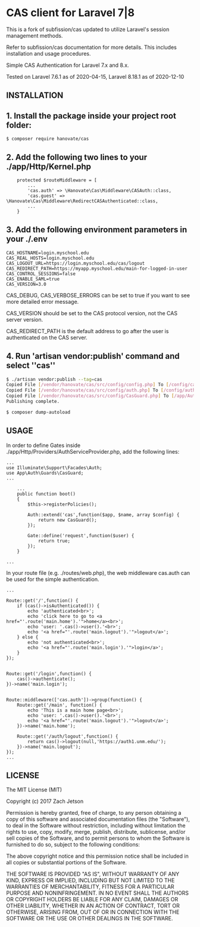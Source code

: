 CAS client for Laravel 7|8
==========================

This is a fork of subfission/cas updated to utilize Laravel's session management methods.

Refer to subfission/cas documentation for more details.
This includes installation and usage procedures.

Simple CAS Authentication for Laravel 7.x and 8.x.

Tested on Laravel 7.6.1 as of 2020-04-15, Laravel 8.18.1 as of 2020-12-10


INSTALLATION
------------

## 1. Install the package inside your project root folder:

```
$ composer require hanovate/cas
```

## 2. Add the following two lines to your ./app/Http/Kernel.php

```
    protected $routeMiddleware = [
        ...
        'cas.auth' => \Hanovate\Cas\Middleware\CASAuth::class,
        'cas.guest' => \Hanovate\Cas\Middleware\RedirectCASAuthenticated::class,
        ...
    }
```

## 3. Add the following environment parameters in your ./.env

```
CAS_HOSTNAME=login.myschool.edu
CAS_REAL_HOSTS=login.myschool.edu
CAS_LOGOUT_URL=https://login.myschool.edu/cas/logout
CAS_REDIRECT_PATH=https://myapp.myschool.edu/main-for-logged-in-user
CAS_CONTROL_SESSIONS=false
CAS_ENABLE_SAML=true
CAS_VERSION=3.0
```

CAS_DEBUG, CAS_VERBOSE_ERRORS can be set to true if you want to see more detailed error message.

CAS_VERSION should be set to the CAS protocol version, not the CAS server version.

CAS_REDIRECT_PATH is the default address to go after the user is authenticated on the CAS server.

## 4. Run 'artisan vendor:publish' command and select ''cas''

```bash
$ ./artisan vendor:publish --tag=cas
Copied File [/vendor/hanovate/cas/src/config/config.php] To [/config/cas.php]
Copied File [/vendor/hanovate/cas/src/config/auth.php] To [/config/auth.php]
Copied File [/vendor/hanovate/cas/src/config/CasGuard.php] To [/app/Auth/Guards/CasGuard.php]
Publishing complete.

$ composer dump-autoload
```


USAGE
-----

In order to define Gates inside ./app/Http/Providers/AuthServiceProvider.php, add the following lines:

```
...
use Illuminate\Support\Facades\Auth;
use App\Auth\Guards\CasGuard;
...
    
    ...
    public function boot()
    {
        $this->registerPolicies();

        Auth::extend('cas',function($app, $name, array $config) {
            return new CasGuard();
        });

        Gate::define('request',function($user) {
            return true;
        });
    }

...
```

In your route file (e.g. ./routes/web.php), the web middleware cas.auth can be used for the simple authentication.

```
...

Route::get('/',function() {
    if (cas()->isAuthenticated()) {
        echo 'authenticated<br>'; 
        echo 'click here to go to <a href="'.route('main.home').'">home</a><br>';
        echo 'user: '.cas()->user().'<br>';
        echo '<a href="'.route('main.logout').'">logout</a>';
    } else {
        echo 'not authenticated<br>';
        echo '<a href="'.route('main.login').'">login</a>';
    }
});


Route::get('/login',function() {
    cas()->authenticate();
})->name('main.login');


Route::middleware(['cas.auth'])->group(function() {
    Route::get('/main', function() {
        echo 'This is a main home page<br>';
        echo 'user: '.cas()->user().'<br>';
        echo '<a href="'.route('main.logout').'">logout</a>';
    })->name('main.home');

    Route::get('/auth/logout',function() {
        return cas()->logout(null,'https://auth1.unm.edu/');
    })->name('main.logout');
});
...
```


LICENSE
-------
The MIT License (MIT)

Copyright (c) 2017 Zach Jetson

Permission is hereby granted, free of charge, to any person obtaining a copy
of this software and associated documentation files (the "Software"), to deal
in the Software without restriction, including without limitation the rights
to use, copy, modify, merge, publish, distribute, sublicense, and/or sell
copies of the Software, and to permit persons to whom the Software is
furnished to do so, subject to the following conditions:

The above copyright notice and this permission notice shall be included in all
copies or substantial portions of the Software.

THE SOFTWARE IS PROVIDED "AS IS", WITHOUT WARRANTY OF ANY KIND, EXPRESS OR
IMPLIED, INCLUDING BUT NOT LIMITED TO THE WARRANTIES OF MERCHANTABILITY,
FITNESS FOR A PARTICULAR PURPOSE AND NONINFRINGEMENT. IN NO EVENT SHALL THE
AUTHORS OR COPYRIGHT HOLDERS BE LIABLE FOR ANY CLAIM, DAMAGES OR OTHER
LIABILITY, WHETHER IN AN ACTION OF CONTRACT, TORT OR OTHERWISE, ARISING FROM,
OUT OF OR IN CONNECTION WITH THE SOFTWARE OR THE USE OR OTHER DEALINGS IN THE
SOFTWARE.
